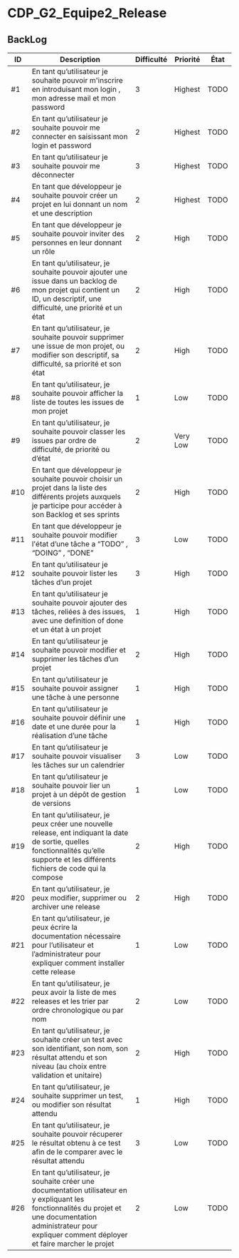 # CDP_G2_Equipe2_Release

## BackLog

| ID  |  Description    | Difficulté  | Priorité  |    État    |
|---|------|---|---|--------|
| #1 | En tant qu’utilisateur je souhaite pouvoir m'inscrire en introduisant mon login , mon adresse mail et mon password | 3 | Highest | TODO |**
| #2 | En tant qu’utilisateur je souhaite pouvoir me connecter en saisissant mon login et password | 2 | Highest | TODO |
| #3 | En tant qu’utilisateur je souhaite pouvoir me déconnecter | 3 | Highest | TODO |
| #4 | En tant que développeur je souhaite pouvoir créer un projet en lui donnant un nom et une description | 2 | Highest | TODO |
| #5 | En tant que développeur je souhaite pouvoir inviter des personnes en leur donnant un rôle | 2 | High | TODO |
| #6 | En tant qu’utilisateur, je souhaite pouvoir ajouter une issue dans un backlog de mon projet qui contient un ID, un descriptif, une difficulté, une priorité et un état | 2 | High | TODO |
| #7 | En tant qu’utilisateur, je souhaite pouvoir supprimer une issue de mon projet, ou modifier son descriptif, sa difficulté, sa priorité et son état| 2 | High | TODO |
| #8 | En tant qu’utilisateur, je souhaite pouvoir afficher la liste de toutes les issues de mon projet | 1 | Low | TODO |
| #9 | En tant qu’utilisateur, je souhaite pouvoir classer les issues par ordre de difficulté, de priorité ou d’état | 2 | Very Low | TODO |
| #10| En tant que développeur je souhaite pouvoir choisir un projet dans la liste des différents projets auxquels je participe pour accéder à son Backlog et ses sprints | 2 | High | TODO|
| #11 | En tant que développeur je souhaite pouvoir modifier l'état d’une tâche a “TODO” , “DOING” , “DONE” | 3 | Low | TODO |
| #12 | En tant qu’utilisateur je souhaite pouvoir lister les tâches d’un projet | 3 | High | TODO |
| #13 | En tant qu’utilisateur je souhaite pouvoir ajouter des tâches, reliées à des issues, avec une definition of done et un état à un projet | 1 | High | TODO |
| #14 | En tant qu’utilisateur je souhaite pouvoir modifier et supprimer les tâches d’un projet | 2 | High | TODO |
| #15 | En tant qu’utilisateur je souhaite pouvoir assigner une tâche à une personne |1 | High | TODO |
| #16 | En tant qu’utilisateur je souhaite pouvoir définir une date et une durée pour la réalisation d’une tâche | 1 | High | TODO |
| #17 | En tant qu’utilisateur je souhaite pouvoir visualiser les tâches sur un calendrier | 3 | Low | TODO |
| #18 | En tant qu’utilisateur je souhaite pouvoir lier un projet à un dépôt de gestion de versions | 1 | Low | TODO |
| #19 | En tant qu’utilisateur, je peux créer une nouvelle release, ent indiquant la date de sortie, quelles fonctionnalités qu’elle supporte et les différents fichiers de code qui la compose | 2 | High | TODO |
| #20 | En tant qu’utilisateur, je peux modifier, supprimer ou archiver une release | 2 | High | TODO |
| #21 | En tant qu’utilisateur, je peux écrire la documentation nécessaire pour l’utilisateur et l’administrateur pour expliquer comment installer cette release | 1 | Low | TODO |
| #22 | En tant qu’utilisateur, je peux avoir la liste de mes releases et les trier par ordre chronologique ou par nom | 2 | Low | TODO |
| #23 | En tant qu’utilisateur, je souhaite créer un test avec son identifiant, son nom, son résultat attendu et son niveau (au choix entre validation et unitaire) | 2 | High | TODO |
| #24 | En tant qu’utilisateur, je souhaite supprimer un test, ou modifier son résultat attendu | 1 | High | TODO |
| #25 | En tant qu’utilisateur, je souhaite pouvoir récuperer le résultat obtenu à ce test afin de le comparer avec le résultat attendu | 3 | Low | TODO |
| #26 | En tant qu’utilisateur, je souhaite créer une documentation utilisateur en y expliquant les fonctionnalités du projet et une documentation administrateur pour expliquer comment déployer et faire marcher le projet| 2 | Low | TODO |
